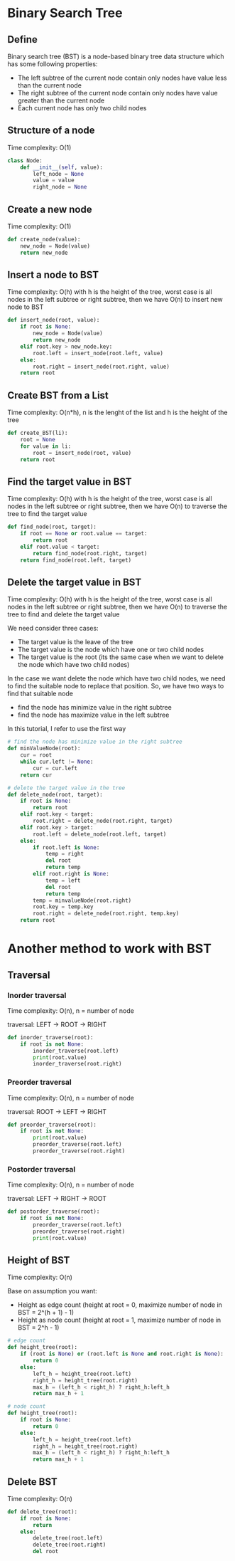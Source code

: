 # Binary Search Tree

## Define

Binary search tree (BST) is a node-based binary tree data structure which has some following properties:
+ The left subtree of the current node contain only nodes have value less than the current node
+ The right subtree of the current node contain only nodes have value greater than the current node
+ Each current node has only two child nodes

## Structure of a node

Time complexity: O(1)
```python
class Node:
    def __init__(self, value):
        left_node = None
        value = value
        right_node = None
```

## Create a new node

Time complexity: O(1)

```python
def create_node(value):
    new_node = Node(value)
    return new_node
```

## Insert a node to BST

Time complexity: O(h) with h is the height of the tree, worst case is all nodes in the left subtree or right subtree, then we have O(n) to insert new node to BST
```python
def insert_node(root, value):
    if root is None:
        new_node = Node(value)
        return new_node
    elif root.key > new_node.key:
        root.left = insert_node(root.left, value)
    else:
        root.right = insert_node(root.right, value)
    return root
```

## Create BST from a List

Time complexity: O(n*h), n is the lenght of the list and h is the height of the tree

```python
def create_BST(li):
    root = None
    for value in li:
        root = insert_node(root, value)
    return root
```

## Find the target value in BST

Time complexity: O(h) with h is the height of the tree, worst case is all nodes in the left subtree or right subtree, then we have O(n) to traverse the tree to find the target value

```python
def find_node(root, target):
    if root == None or root.value == target:
        return root
    elif root.value < target:
        return find_node(root.right, target)
    return find_node(root.left, target)
```

## Delete the target value in BST

Time complexity: O(h) with h is the height of the tree, worst case is all nodes in the left subtree or right subtree, then we have O(n) to traverse the tree to find and delete the target value

We need consider three cases:
+ The target value is the leave of the tree
+ The target value is the node which have one or two child nodes
+ The target value is the root (its the same case when we want to delete the node which have two child nodes)

In the case we want delete the node which have two child nodes, we need to find the suitable node to replace that position. So, we have two ways to find that suitable node
+ find the node has minimize value in the right subtree
+ find the node has maximize value in the left subtree

In this tutorial, I refer to use the first way

```python
# find the node has minimize value in the right subtree
def minValueNode(root):
    cur = root
    while cur.left != None:
        cur = cur.left
    return cur
```

```python
# delete the target value in the tree
def delete_node(root, target):
    if root is None:
        return root
    elif root.key < target:
        root.right = delete_node(root.right, target)
    elif root.key > target:
        root.left = delete_node(root.left, target)
    else:
        if root.left is None:
            temp = right
            del root
            return temp
        elif root.right is None:
            temp = left
            del root
            return temp
        temp = minvalueNode(root.right)
        root.key = temp.key
        root.right = delete_node(root.right, temp.key)
    return root
```

# Another method to work with BST

## Traversal

### Inorder traversal

Time complexity: O(n), n = number of node

traversal: LEFT -> ROOT -> RIGHT
```python
def inorder_traverse(root):
    if root is not None:
        inorder_traverse(root.left)
        print(root.value)
        inorder_traverse(root.right)
```
### Preorder traversal

Time complexity: O(n), n = number of node

traversal: ROOT -> LEFT -> RIGHT
```python
def preorder_traverse(root):
    if root is not None:
        print(root.value)
        preorder_traverse(root.left)
        preorder_traverse(root.right)
```

### Postorder traversal

Time complexity: O(n), n = number of node

traversal: LEFT -> RIGHT -> ROOT
```python
def postorder_traverse(root):
    if root is not None:
        preorder_traverse(root.left)
        preorder_traverse(root.right)
        print(root.value)
```

## Height of BST

Time complexity: O(n)

Base on assumption you want:
+ Height as edge count (height at root = 0, maximize number of node in BST = 2^(h + 1) - 1)
+ Height as node count (height at root = 1, maximize number of node in BST = 2^h - 1)

```python
# edge count
def height_tree(root):
    if (root is None) or (root.left is None and root.right is None):
        return 0
    else:
        left_h = height_tree(root.left)
        right_h = height_tree(root.right)
        max_h = (left_h < right_h) ? right_h:left_h
        return max_h + 1
```
```python
# node count
def height_tree(root):
    if root is None:
        return 0
    else:
        left_h = height_tree(root.left)
        right_h = height_tree(root.right)
        max_h = (left_h < right_h) ? right_h:left_h
        return max_h + 1
```

## Delete BST

Time complexity: O(n)

```python
def delete_tree(root):
    if root is None:
        return
    else:
        delete_tree(root.left)
        delete_tree(root.right)
        del root
```

